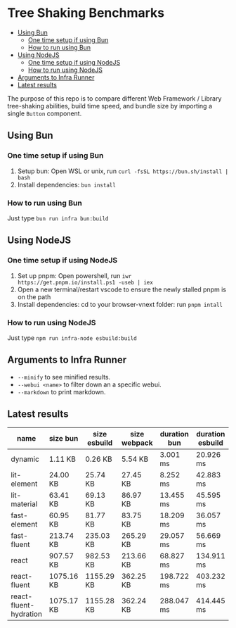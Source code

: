 # Tree Shaking Benchmarks

<!-- TOC -->
- [Using Bun](#using-bun)
  - [One time setup if using Bun](#one-time-setup-if-using-bun)
  - [How to run using Bun](#how-to-run-using-bun)
- [Using NodeJS](#using-nodejs)
  - [One time setup if using NodeJS](#one-time-setup-if-using-nodejs)
  - [How to run using NodeJS](#how-to-run-using-nodejs)
- [Arguments to Infra Runner](#arguments-to-infra-runner)
- [Latest results](#latest-results)
<!-- /TOC -->


The purpose of this repo is to compare different Web Framework / Library tree-shaking abilities, build time speed, and bundle size by importing a single `Button` component. 


## Using Bun
### One time setup if using Bun
1. Setup bun: Open WSL or unix, run `curl -fsSL https://bun.sh/install | bash`
2. Install dependencies: `bun install`
### How to run using Bun
Just type `bun run infra bun:build`


## Using NodeJS
### One time setup if using NodeJS
1. Set up pnpm: Open powershell, run `iwr https://get.pnpm.io/install.ps1 -useb | iex`
2. Open a new terminal/restart vscode to ensure the newly stalled pnpm is on the path
3. Install dependencies: cd to your browser-vnext folder: run `pnpm intall`

### How to run using NodeJS
Just type `npm run infra-node esbuild:build`

## Arguments to Infra Runner
-  `--minify` to see minified results.
-  `--webui <name>` to filter down an a specific webui.
-  `--markdown` to print markdown.

## Latest results
| name | size bun | size esbuild | size webpack | duration bun | duration esbuild | duration webpack |
| --- | --- | --- | --- | --- | --- | ---
| dynamic | 1.11 KB | 0.26 KB | 5.54 KB | 3.001 ms | 20.926 ms | 415.204 ms |
| lit-element | 24.00 KB | 25.74 KB | 27.45 KB | 8.252 ms | 42.883 ms | 1628.428 ms |
| lit-material | 63.41 KB | 69.13 KB | 86.97 KB | 13.455 ms | 45.595 ms | 2652.559 ms |
| fast-element | 60.95 KB | 81.77 KB | 83.75 KB | 18.209 ms | 36.057 ms | 1598.785 ms |
| fast-fluent | 213.74 KB | 235.03 KB | 265.29 KB | 29.057 ms | 56.669 ms | 3876.024 ms |
| react | 907.57 KB | 982.53 KB | 213.66 KB | 68.827 ms | 134.911 ms | 2191.706 ms |
| react-fluent | 1075.16 KB | 1155.29 KB | 362.25 KB | 198.722 ms | 403.232 ms | 8304.037 ms |
| react-fluent-hydration | 1075.17 KB | 1155.28 KB | 362.24 KB | 288.047 ms | 414.445 ms | 9302.264 ms |
